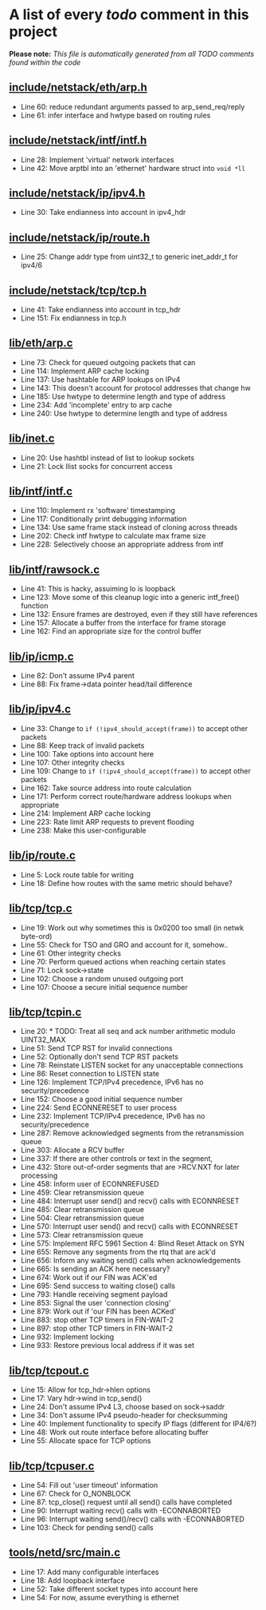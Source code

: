 # A list of every _todo_ comment in this project
**Please note:** _This file is automatically generated from all TODO comments found within the code_
## [include/netstack/eth/arp.h](include/netstack/eth/arp.h)
  - Line 60: reduce redundant arguments passed to arp_send_req/reply
  - Line 61: infer interface and hwtype based on routing rules

## [include/netstack/intf/intf.h](include/netstack/intf/intf.h)
  - Line 28: Implement 'virtual' network interfaces
  - Line 42: Move arptbl into an 'ethernet' hardware struct into `void *ll`

## [include/netstack/ip/ipv4.h](include/netstack/ip/ipv4.h)
  - Line 30: Take endianness into account in ipv4_hdr

## [include/netstack/ip/route.h](include/netstack/ip/route.h)
  - Line 25: Change addr type from uint32_t to generic inet_addr_t for ipv4/6

## [include/netstack/tcp/tcp.h](include/netstack/tcp/tcp.h)
  - Line 41: Take endianness into account in tcp_hdr
  - Line 151: Fix endianness in tcp.h

## [lib/eth/arp.c](lib/eth/arp.c)
  - Line 73: Check for queued outgoing packets that can
  - Line 114: Implement ARP cache locking
  - Line 137: Use hashtable for ARP lookups on IPv4
  - Line 143: This doesn't account for protocol addresses that change hw
  - Line 185: Use hwtype to determine length and type of address
  - Line 234: Add 'incomplete' entry to arp cache
  - Line 240: Use hwtype to determine length and type of address

## [lib/inet.c](lib/inet.c)
  - Line 20: Use hashtbl instead of list to lookup sockets
  - Line 21: Lock llist socks for concurrent access

## [lib/intf/intf.c](lib/intf/intf.c)
  - Line 110: Implement rx 'software' timestamping
  - Line 117: Conditionally print debugging information
  - Line 134: Use same frame stack instead of cloning across threads
  - Line 202: Check intf hwtype to calculate max frame size
  - Line 228: Selectively choose an appropriate address from intf

## [lib/intf/rawsock.c](lib/intf/rawsock.c)
  - Line 41: This is hacky, assuiming lo is loopback
  - Line 123: Move some of this cleanup logic into a generic intf_free() function
  - Line 132: Ensure frames are destroyed, even if they still have references
  - Line 157: Allocate a buffer from the interface for frame storage
  - Line 162: Find an appropriate size for the control buffer

## [lib/ip/icmp.c](lib/ip/icmp.c)
  - Line 82: Don't assume IPv4 parent
  - Line 88: Fix frame->data pointer head/tail difference

## [lib/ip/ipv4.c](lib/ip/ipv4.c)
  - Line 33: Change to `if (!ipv4_should_accept(frame))` to accept other packets
  - Line 88: Keep track of invalid packets
  - Line 100: Take options into account here
  - Line 107: Other integrity checks
  - Line 109: Change to `if (!ipv4_should_accept(frame))` to accept other packets
  - Line 162: Take source address into route calculation
  - Line 171: Perform correct route/hardware address lookups when appropriate
  - Line 214: Implement ARP cache locking
  - Line 223: Rate limit ARP requests to prevent flooding
  - Line 238: Make this user-configurable

## [lib/ip/route.c](lib/ip/route.c)
  - Line 5: Lock route table for writing
  - Line 18: Define how routes with the same metric should behave?

## [lib/tcp/tcp.c](lib/tcp/tcp.c)
  - Line 19: Work out why sometimes this is 0x0200 too small (in netwk byte-ord)
  - Line 55: Check for TSO and GRO and account for it, somehow..
  - Line 61: Other integrity checks
  - Line 70: Perform queued actions when reaching certain states
  - Line 71: Lock sock->state
  - Line 102: Choose a random unused outgoing port
  - Line 107: Choose a secure initial sequence number

## [lib/tcp/tcpin.c](lib/tcp/tcpin.c)
  - Line 20: * TODO: Treat all seq and ack number arithmetic modulo UINT32_MAX
  - Line 51: Send TCP RST for invalid connections
  - Line 52: Optionally don't send TCP RST packets
  - Line 78: Reinstate LISTEN socket for any unacceptable connections
  - Line 86: Reset connection to LISTEN state
  - Line 126: Implement TCP/IPv4 precedence, IPv6 has no security/precedence
  - Line 152: Choose a good initial sequence number
  - Line 224: Send ECONNERESET to user process
  - Line 232: Implement TCP/IPv4 precedence, IPv6 has no security/precedence
  - Line 287: Remove acknowledged segments from the retransmission queue
  - Line 303: Allocate a RCV buffer
  - Line 337: If there are other controls or text in the segment,
  - Line 432: Store out-of-order segments that are >RCV.NXT for later processing
  - Line 458: Inform user of ECONNREFUSED
  - Line 459: Clear retransmission queue
  - Line 484: Interrupt user send() and recv() calls with ECONNRESET
  - Line 485: Clear retransmission queue
  - Line 504: Clear retransmission queue
  - Line 570: Interrupt user send() and recv() calls with ECONNRESET
  - Line 573: Clear retransmission queue
  - Line 575: Implement RFC 5961 Section 4: Blind Reset Attack on SYN
  - Line 655: Remove any segments from the rtq that are ack'd
  - Line 656: Inform any waiting send() calls when acknowledgements
  - Line 665: Is sending an ACK here necessary?
  - Line 674: Work out if our FIN was ACK'ed
  - Line 695: Send success to waiting close() calls
  - Line 793: Handle receiving segment payload
  - Line 853: Signal the user 'connection closing'
  - Line 879: Work out if 'our FIN has been ACKed'
  - Line 883: stop other TCP timers in FIN-WAIT-2
  - Line 897: stop other TCP timers in FIN-WAIT-2
  - Line 932: Implement locking
  - Line 933: Restore previous local address if it was set

## [lib/tcp/tcpout.c](lib/tcp/tcpout.c)
  - Line 15: Allow for tcp_hdr->hlen options
  - Line 17: Vary hdr->wind in tcp_send()
  - Line 24: Don't assume IPv4 L3, choose based on sock->saddr
  - Line 34: Don't assume IPv4 pseudo-header for checksumming
  - Line 40: Implement functionality to specify IP flags (different for IP4/6?)
  - Line 48: Work out route interface before allocating buffer
  - Line 55: Allocate space for TCP options

## [lib/tcp/tcpuser.c](lib/tcp/tcpuser.c)
  - Line 54: Fill out 'user timeout' information
  - Line 67: Check for O_NONBLOCK
  - Line 87: tcp_close() request until all send() calls have completed
  - Line 90: Interrupt waiting recv() calls with -ECONNABORTED
  - Line 96: Interrupt waiting send()/recv() calls with -ECONNABORTED
  - Line 103: Check for pending send() calls

## [tools/netd/src/main.c](tools/netd/src/main.c)
  - Line 17: Add many configurable interfaces
  - Line 18: Add loopback interface
  - Line 52: Take different socket types into account here
  - Line 54: For now, assume everything is ethernet
